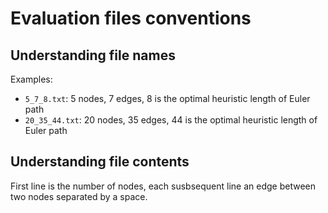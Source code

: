 # Evaluation files conventions

## Understanding file names

Examples:

- `5_7_8.txt`: 5 nodes, 7 edges, 8 is the optimal heuristic length of Euler path
- `20_35_44.txt`: 20 nodes, 35 edges, 44 is the optimal heuristic length of Euler path

## Understanding file contents

First line is the number of nodes, each susbsequent line an edge between two nodes separated by a space.
